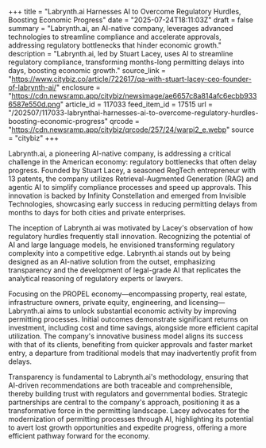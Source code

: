 +++
title = "Labrynth.ai Harnesses AI to Overcome Regulatory Hurdles, Boosting Economic Progress"
date = "2025-07-24T18:11:03Z"
draft = false
summary = "Labrynth.ai, an AI-native company, leverages advanced technologies to streamline compliance and accelerate approvals, addressing regulatory bottlenecks that hinder economic growth."
description = "Labrynth.ai, led by Stuart Lacey, uses AI to streamline regulatory compliance, transforming months-long permitting delays into days, boosting economic growth."
source_link = "https://www.citybiz.co/article/722617/qa-with-stuart-lacey-ceo-founder-of-labrynth-ai/"
enclosure = "https://cdn.newsramp.app/citybiz/newsimage/ae6657c8a814afc6ecbb9336587e550d.png"
article_id = 117033
feed_item_id = 17515
url = "/202507/117033-labrynthai-harnesses-ai-to-overcome-regulatory-hurdles-boosting-economic-progress"
qrcode = "https://cdn.newsramp.app/citybiz/qrcode/257/24/warpi2_e.webp"
source = "citybiz"
+++

<p>Labrynth.ai, a pioneering AI-native company, is addressing a critical challenge in the American economy: regulatory bottlenecks that often delay progress. Founded by Stuart Lacey, a seasoned RegTech entrepreneur with 13 patents, the company utilizes Retrieval-Augmented Generation (RAG) and agentic AI to simplify compliance processes and speed up approvals. This innovation is backed by Infinity Constellation and emerged from Invisible Technologies, showcasing early success in reducing permitting delays from months to days for both cities and private enterprises.</p><p>The inception of Labrynth.ai was motivated by Lacey's observation of how regulatory hurdles frequently stall innovation. Recognizing the potential of AI and large language models, he envisioned transforming regulatory complexity into a competitive edge. Labrynth.ai stands out by being designed as an AI-native solution from the outset, emphasizing transparency and the development of legal-grade AI that replicates the analytical reasoning of regulatory experts or lawyers.</p><p>Focusing on the PROPEL economy—encompassing property, real estate, infrastructure owners, private equity, engineering, and licensing—Labrynth.ai aims to unlock substantial economic activity by improving permitting processes. Initial outcomes demonstrate significant returns on investment, including cost and time savings, alongside more efficient capital utilization. The company's innovative business model aligns its success with that of its clients, benefiting from quicker approvals and faster market entry, a departure from traditional models that may inadvertently profit from delays.</p><p>Transparency is fundamental to Labrynth.ai's methodology, ensuring that AI-driven recommendations are both traceable and comprehensible, thereby building trust with regulators and governmental bodies. Strategic partnerships are central to the company's approach, positioning it as a transformative force in the permitting landscape. Lacey advocates for the modernization of permitting processes through AI, highlighting its potential to avert lost growth opportunities and expedite progress, offering a more efficient pathway forward for the economy.</p>